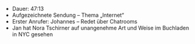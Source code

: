 - Dauer: 47:13
- Aufgezeichnete Sendung – Thema „Internet“
- Erster Anrufer: Johannes – Redet über Chatrooms
- Jan hat Nora Tschirner auf unangenehme Art und Weise im Buchladen in NYC gesehen
